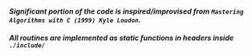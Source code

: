 #### _Significant portion of the code is inspired/improvised from `Mastering Algorithms with C (1999) Kyle Loudon`._

#### _All routines are implemented as static functions in headers inside `./include/`_